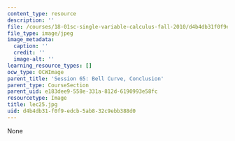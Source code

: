 ```yaml
---
content_type: resource
description: ''
file: /courses/18-01sc-single-variable-calculus-fall-2010/d4b4db31f0f9edcb5ab832c9ebb388d0_lec25.jpg
file_type: image/jpeg
image_metadata:
  caption: ''
  credit: ''
  image-alt: ''
learning_resource_types: []
ocw_type: OCWImage
parent_title: 'Session 65: Bell Curve, Conclusion'
parent_type: CourseSection
parent_uid: e183dee9-558e-331a-812d-6190993e58fc
resourcetype: Image
title: lec25.jpg
uid: d4b4db31-f0f9-edcb-5ab8-32c9ebb388d0
---
```

None


